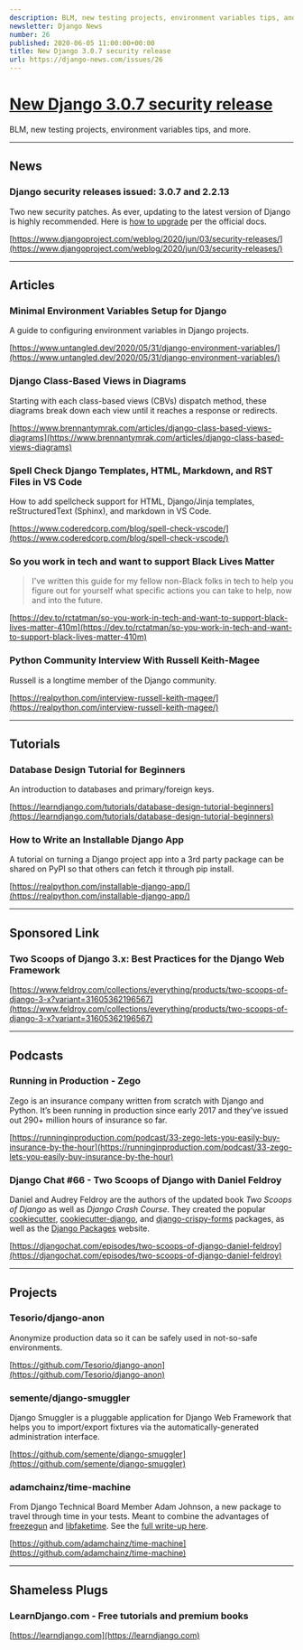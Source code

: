 ```yaml
---
description: BLM, new testing projects, environment variables tips, and more.
newsletter: Django News
number: 26
published: 2020-06-05 11:00:00+00:00
title: New Django 3.0.7 security release
url: https://django-news.com/issues/26
---
```


# [New Django 3.0.7 security release](https://django-news.com/issues/26)

BLM, new testing projects, environment variables tips, and more.

----

## News

### Django security releases issued: 3.0.7 and 2.2.13

<p>Two new security patches. As ever, updating to the latest version of Django is highly recommended. Here is <a href="https://cur.at/eK4FIgr">how to upgrade</a> per the official docs.</p>

[https://www.djangoproject.com/weblog/2020/jun/03/security-releases/](https://www.djangoproject.com/weblog/2020/jun/03/security-releases/)

----

## Articles

### Minimal Environment Variables Setup for Django

<p>A guide to configuring environment variables in Django projects.</p>

[https://www.untangled.dev/2020/05/31/django-environment-variables/](https://www.untangled.dev/2020/05/31/django-environment-variables/)

### Django Class-Based Views in Diagrams

<p>Starting with each class-based views (CBVs) dispatch method, these diagrams break down each view until it reaches a response or redirects.</p>

[https://www.brennantymrak.com/articles/django-class-based-views-diagrams](https://www.brennantymrak.com/articles/django-class-based-views-diagrams)

### Spell Check Django Templates, HTML, Markdown, and RST Files in VS Code

<p>How to add spellcheck support for HTML, Django/Jinja templates, reStructuredText (Sphinx), and markdown in VS Code.</p>

[https://www.coderedcorp.com/blog/spell-check-vscode/](https://www.coderedcorp.com/blog/spell-check-vscode/)

### So you work in tech and want to support Black Lives Matter

<blockquote><p>I've written this guide for my fellow non-Black folks in tech to help you figure out for yourself what specific actions you can take to help, now and into the future.</p></blockquote>

[https://dev.to/rctatman/so-you-work-in-tech-and-want-to-support-black-lives-matter-410m](https://dev.to/rctatman/so-you-work-in-tech-and-want-to-support-black-lives-matter-410m)

### Python Community Interview With Russell Keith-Magee

<p>Russell is a longtime member of the Django community.</p>

[https://realpython.com/interview-russell-keith-magee/](https://realpython.com/interview-russell-keith-magee/)

----

## Tutorials

### Database Design Tutorial for Beginners

<p>An introduction to databases and primary/foreign keys.</p>

[https://learndjango.com/tutorials/database-design-tutorial-beginners](https://learndjango.com/tutorials/database-design-tutorial-beginners)

### How to Write an Installable Django App

<p>A tutorial on turning a Django project app into a 3rd party package can be shared on PyPI so that others can fetch it through pip install.</p>

[https://realpython.com/installable-django-app/](https://realpython.com/installable-django-app/)

----

## Sponsored Link

### Two Scoops of Django 3.x: Best Practices for the Django Web Framework

[https://www.feldroy.com/collections/everything/products/two-scoops-of-django-3-x?variant=31605362196567](https://www.feldroy.com/collections/everything/products/two-scoops-of-django-3-x?variant=31605362196567)

----

## Podcasts

### Running in Production - Zego

<p>Zego is an insurance company written from scratch with Django and Python. It’s been running in production since early 2017 and they’ve issued out 290+ million hours of insurance so far.</p>

[https://runninginproduction.com/podcast/33-zego-lets-you-easily-buy-insurance-by-the-hour](https://runninginproduction.com/podcast/33-zego-lets-you-easily-buy-insurance-by-the-hour)

### Django Chat #66 - Two Scoops of Django with Daniel Feldroy

<p>Daniel and Audrey Feldroy are the authors of the updated book <em>Two Scoops of Django</em> as well as <em>Django Crash Course</em>. They created the popular <a href="https://cur.at/BbUhddN">cookiecutter</a>, <a href="https://cur.at/5B9ya86">cookiecutter-django</a>, and <a href="https://cur.at/RH95Srr">django-crispy-forms</a> packages, as well as the <a href="https://cur.at/FYeBege">Django Packages</a> website.</p>

[https://djangochat.com/episodes/two-scoops-of-django-daniel-feldroy](https://djangochat.com/episodes/two-scoops-of-django-daniel-feldroy)

----

## Projects

### Tesorio/django-anon

<p>Anonymize production data so it can be safely used in not-so-safe environments.</p>

[https://github.com/Tesorio/django-anon](https://github.com/Tesorio/django-anon)

### semente/django-smuggler

<p>Django Smuggler is a pluggable application for Django Web Framework that helps you to import/export fixtures via the automatically-generated administration interface.</p>

[https://github.com/semente/django-smuggler](https://github.com/semente/django-smuggler)

### adamchainz/time-machine

<p>From Django Technical Board Member Adam Johnson, a new package to travel through time in your tests.  Meant to combine the advantages of <a href="https://cur.at/cmi2s2h">freezegun</a> and <a href="https://cur.at/X9v4GDX">libfaketime</a>. See the <a href="https://cur.at/fhMBL3k">full write-up here</a>.</p>

[https://github.com/adamchainz/time-machine](https://github.com/adamchainz/time-machine)

----

## Shameless Plugs

### LearnDjango.com - Free tutorials and premium books

[https://learndjango.com](https://learndjango.com)